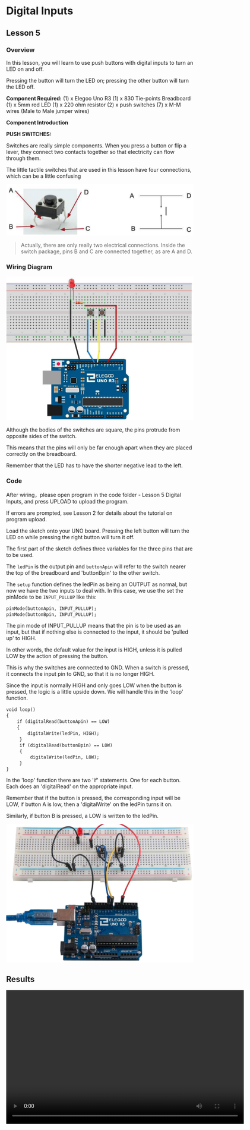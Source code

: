 # Digital Inputs

## Lesson 5

### Overview

In this lesson, you will learn to use push buttons with digital inputs to turn an LED on and off.

Pressing the button will turn the LED on; pressing the other button will turn the LED off.

**Component Required:**
(1) x Elegoo Uno R3
(1) x 830 Tie-points Breadboard
(1) x 5mm red LED
(1) x 220 ohm resistor
(2) x push switches
(7) x M-M wires (Male to Male jumper wires)

**Component Introduction**

**PUSH SWITCHES:**

Switches are really simple components. When you press a button or flip a lever, they connect two contacts together so that electricity can flow through them.

The little tactile switches that are used in this lesson have four connections, which can be a little confusing

![buttons](digital_inputs_1.png)

> Actually, there are only really two electrical connections. Inside the switch package, pins B and C are connected together, as are A and D.

### Wiring Diagram

![wiring diagram](digital_inputs_2.png)

Although the bodies of the switches are square, the pins protrude from opposite
sides of the switch.

This means that the pins will only be far enough apart when they are placed correctly on the breadboard.

Remember that the LED has to have the shorter negative lead to the left.

### Code

After wiring，please open program in the code folder - Lesson 5 Digital Inputs, and press UPLOAD to upload the program.

If errors are prompted, see Lesson 2 for details about the tutorial on program upload.

Load the sketch onto your UNO board. Pressing the left button will turn the LED on while pressing the right button will turn it off.

The first part of the sketch defines three variables for the three pins that are to be used.

The `ledPin` is the output pin and `buttonApin` will refer to the switch nearer
the top of the breadboard and 'buttonBpin' to the other switch.

The `setup` function defines the ledPin as being an OUTPUT as normal, but now we
have the two inputs to deal with. In this case, we use the set the pinMode to be
`INPUT_PULLUP` like this:

```
pinMode(buttonApin, INPUT_PULLUP);
pinMode(buttonBpin, INPUT_PULLUP);
```

The pin mode of INPUT_PULLUP means that the pin is to be used as an input, but
that if nothing else is connected to the input, it should be 'pulled up' to HIGH.

In other words, the default value for the input is HIGH, unless it is pulled LOW by the action of pressing the button.

This is why the switches are connected to GND. When a switch is pressed, it
connects the input pin to GND, so that it is no longer HIGH.

Since the input is normally HIGH and only goes LOW when the button is pressed, the logic is a little upside down. We will handle this in the 'loop' function.

```
void loop()
{
    if (digitalRead(buttonApin) == LOW)
    {
        digitalWrite(ledPin, HIGH);
     }
     if (digitalRead(buttonBpin) == LOW)
     {
         digitalWrite(ledPin, LOW);
     }
}
```

In the 'loop' function there are two 'if' statements. One for each button. Each does an 'digitalRead' on the appropriate input.

Remember that if the button is pressed, the corresponding input will be LOW, if
button A is low, then a 'digitalWrite' on the ledPin turns it on.

Similarly, if button B is pressed, a LOW is written to the ledPin.

![example](digital_inputs_3.png)

## Results

<video src="digital_inputs.mp4" width="640" height="360" controls></video>
